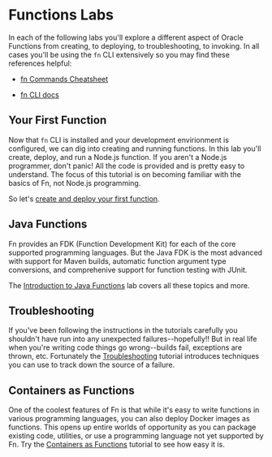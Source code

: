 # Functions Labs

In each of the following labs you'll explore a different aspect of Oracle
Functions from creating, to deploying, to troubleshooting, to invoking.  In all
cases you'll be using the `fn` CLI extensively so you may find these references
helpful:

* [fn Commands
  Cheatsheet](https://github.com/sachin-pikle/functionslab/wiki/Functions-Commands-Cheatsheet)

* [fn CLI docs](https://github.com/fnproject/docs/blob/master/cli/README.md)

## Your First Function

Now that `fn` CLI is installed and your development envirionment is configured,
we can dig into creating and running functions.  In this lab you'll create,
deploy, and run a Node.js function.  If you aren't a Node.js programmer, don't
panic! All the code is provided and is pretty easy to understand.  The focus of
this tutorial is on becoming familiar with the basics of Fn, not Node.js
programming.

So let's [create and deploy your first function](3-First-Function.md).

## Java Functions

Fn provides an FDK (Function Development Kit) for each of the core supported
programming languages.  But the Java FDK is the most advanced with support for
Maven builds, automatic function argument type conversions, and comprehenive
support for function testing with JUnit.

The [Introduction to Java Functions](4-Java-Functions.md) lab covers all these
topics and more.

## Troubleshooting

If you've been following the instructions in the tutorials carefully you
shouldn't have run into any unexpected failures--hopefully!!  But in real life
when you're writing code things go wrong--builds fail, exceptions are thrown,
etc.  Fortunately the
[Troubleshooting](5-Troubleshooting.md) tutorial
introduces techniques you can use to track down the source of a failure.

## Containers as Functions

One of the coolest features of Fn is that while it's easy to write functions in
various programming languages, you can also deploy Docker images as functions.
This opens up entire worlds of opportunity as you can package existing code,
utilities, or use a programming language not yet supported by Fn.  Try the
[Containers as Functions](6-Container-as-Function.md)
tutorial to see how easy it is.
